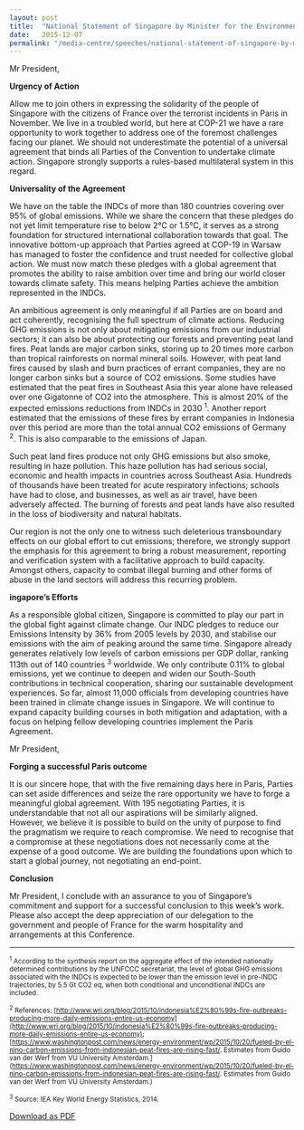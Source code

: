 ```yaml
---
layout: post
title:  "National Statement of Singapore by Minister for the Environment and Water Resources, Masagos Zulkifli, at the UNFCCC COP-21 High Level Segment, 7 December 2015, Paris, France"
date:   2015-12-07
permalink: "/media-centre/speeches/national-statement-of-singapore-by-minister-for-the-environment-and-water-resources-masagos-zulkifli-at-the-unfccc-cop-21-high-level-segment-7-december-2015-paris-france"
---
```


Mr President,  

**Urgency of Action**

Allow me to join others in expressing the solidarity of the people of Singapore with the citizens of France over the terrorist incidents in Paris in November. We live in a troubled world, but here at COP-21 we have a rare opportunity to work together to address one of the foremost challenges facing our planet. We should not underestimate the potential of a universal agreement that binds all Parties of the Convention to undertake climate action.  Singapore strongly supports a rules-based multilateral system in this regard. 

**Universality of the Agreement**

We have on the table the INDCs of more than 180 countries covering over 95% of global emissions. While we share the concern that these pledges do not yet limit temperature rise to below 2°C or 1.5°C, it serves as a strong foundation for structured international collaboration towards that goal. The innovative bottom-up approach that Parties agreed at COP-19 in Warsaw has managed to foster the confidence and trust needed for collective global action. We must now match these pledges with a global agreement that promotes the ability to raise ambition over time and bring our world closer towards climate safety. This means helping Parties achieve the ambition represented in the INDCs. 

An ambitious agreement is only meaningful if all Parties are on board and act coherently, recognising the full spectrum of climate actions. Reducing GHG emissions is not only about mitigating emissions from our industrial sectors; it can also be about protecting our forests and preventing peat land fires.  Peat lands are major carbon sinks, storing up to 20 times more carbon than tropical rainforests on normal mineral soils. However, with peat land fires caused by slash and burn practices of errant companies, they are no longer carbon sinks but a source of CO2 emissions. Some studies have estimated that the peat fires in Southeast Asia this year alone have released over one Gigatonne of CO2 into the atmosphere. This is almost 20% of the expected emissions reductions from INDCs in 2030 <sup>1</sup>. Another report estimated that the emissions of these fires by errant companies in Indonesia over this period are more than the total annual CO2 emissions of Germany <sup>2</sup>. This is also comparable to the emissions of Japan.

Such peat land fires produce not only GHG emissions but also smoke, resulting in haze pollution. This haze pollution has had serious social, economic and health impacts in countries across Southeast Asia. Hundreds of thousands have been treated for acute respiratory infections; schools have had to close, and businesses, as well as air travel, have been adversely affected. The burning of forests and peat lands have also resulted in the loss of biodiversity and natural habitats.

Our region is not the only one to witness such deleterious transboundary effects on our global effort to cut emissions; therefore, we strongly support the emphasis for this agreement to bring a robust measurement, reporting and verification system with a facilitative approach to build capacity.  Amongst others, capacity to combat illegal burning and other forms of abuse in the land sectors will address this recurring problem.

**ingapore’s Efforts**

As a responsible global citizen, Singapore is committed to play our part in the global fight against climate change. Our INDC pledges to reduce our Emissions Intensity by 36% from 2005 levels by 2030, and stabilise our emissions with the aim of peaking around the same time.  Singapore already generates relatively low levels of carbon emissions per GDP dollar, ranking 113th out of 140 countries <sup>3</sup> worldwide. We only contribute 0.11% to global emissions, yet we continue to deepen and widen our South-South contributions in technical cooperation, sharing our sustainable development experiences. So far, almost 11,000 officials from developing countries have been trained in climate change issues in Singapore. We will continue to expand capacity building courses in both mitigation and adaptation, with a focus on helping fellow developing countries implement the Paris Agreement. 

Mr President,  

**Forging a successful Paris outcome**

It is our sincere hope, that with the five remaining days here in Paris, Parties can set aside differences and seize the rare opportunity we have to forge a meaningful global agreement. With 195 negotiating Parties, it is understandable that not all our aspirations will be similarly aligned.  However, we believe it is possible to build on the unity of purpose to find the pragmatism we require to reach compromise. We need to recognise that a compromise at these negotiations does not necessarily come at the expense of a good outcome. We are building the foundations upon which to start a global journey, not negotiating an end-point.

**Conclusion**                      

Mr President, I conclude with an assurance to you of Singapore’s commitment and support for a successful conclusion to this week’s work. Please also accept the deep appreciation of our delegation to the government and people of France for the warm hospitality and arrangements at this Conference.

---
 
<sub><sup>1</sup> According to the synthesis report on the aggregate effect of the intended nationally determined contributions by the UNFCCC secretariat, the level of global GHG emissions associated with the INDCs is expected to be lower than the emission level in pre-INDC trajectories, by 5.5 Gt CO2 eq, when both conditional and unconditional INDCs are included.</sub>

<sub><sup>2</sup> References: [http://www.wri.org/blog/2015/10/indonesia%E2%80%99s-fire-outbreaks-producing-more-daily-emissions-entire-us-economy](http://www.wri.org/blog/2015/10/indonesia%E2%80%99s-fire-outbreaks-producing-more-daily-emissions-entire-us-economy); [https://www.washingtonpost.com/news/energy-environment/wp/2015/10/20/fueled-by-el-nino-carbon-emissions-from-indonesian-peat-fires-are-rising-fast/. Estimates from Guido van der Werf from VU University Amsterdam.](https://www.washingtonpost.com/news/energy-environment/wp/2015/10/20/fueled-by-el-nino-carbon-emissions-from-indonesian-peat-fires-are-rising-fast/. Estimates from Guido van der Werf from VU University Amsterdam.)</sub>

<sub><sup>3</sup> Source: IEA Key World Energy Statistics, 2014.</sub>

[Download as PDF](https://github.com/isomerpages/isomerpages-stratgroup/raw/master/images/Speeches/national-statement-of-singapore-by-minister-for-the-environment-and-water-resources-masagos-zulkifli-at-the-unfccc-cop-21-high-level-segment-7-december-2015-paris-france.pdf)
